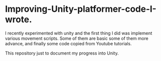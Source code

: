 # Improving-Unity-platformer-code-I-wrote.
I recently experimented with unity and the first thing I did was implement various movement scripts. 
Some of them are basic some of them more advance, and finally some code copied from Youtube tutorials.

This repository just to document my progress into Unity.
